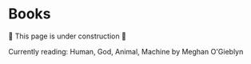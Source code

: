 # Books

🚧 This page is under construction 🚧

Currently reading: Human, God, Animal, Machine by Meghan O'Gieblyn